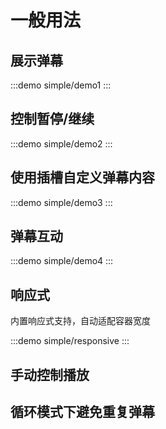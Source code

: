 # 一般用法

## 展示弹幕

:::demo
simple/demo1
:::

## 控制暂停/继续

:::demo
simple/demo2
:::

## 使用插槽自定义弹幕内容

:::demo
simple/demo3
:::

## 弹幕互动

:::demo
simple/demo4
:::

## 响应式

内置响应式支持，自动适配容器宽度

:::demo
simple/responsive
:::

## 手动控制播放

<!-- TODO -->

## 循环模式下避免重复弹幕

<!-- TODO -->
